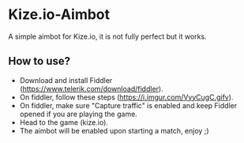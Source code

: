 # Kize.io-Aimbot
A simple aimbot for Kize.io, it is not fully perfect but it works.

## How to use?
 - Download and install Fiddler (https://www.telerik.com/download/fiddler).
 - On fiddler, follow these steps (https://i.imgur.com/VyyCugC.gifv).
 - On fiddler, make sure "Capture traffic" is enabled and keep Fiddler opened if you are playing the game.
 - Head to the game (kize.io).
 - The aimbot will be enabled upon starting a match, enjoy ;)
